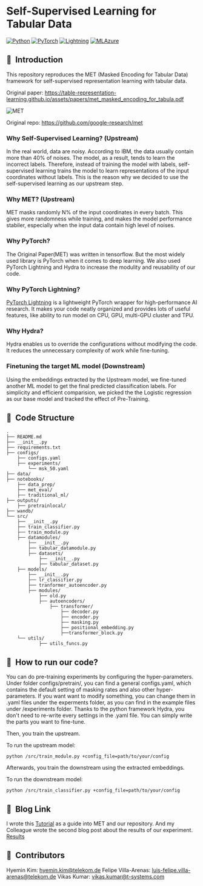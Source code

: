 # Self-Supervised Learning for Tabular Data

<a href="https://pytorch.org/get-started/locally/"><img alt="Python" src="https://img.shields.io/badge/-Python 3.7--3.9-blue?style=for-the-badge&logo=python&logoColor=white"></a>
<a href="https://pytorch.org/get-started/locally/"><img alt="PyTorch" src="https://img.shields.io/badge/-PyTorch 2.3.1+-ee4c2c?style=for-the-badge&logo=pytorch&logoColor=white"></a>
<a href="https://pytorchlightning.ai/"><img alt="Lightning" src="https://img.shields.io/badge/-Lightning 2.3.3+-792ee5?style=for-the-badge&logo=pytorchlightning&logoColor=white"></a>
<a href="https://ml.azure.com/"><img alt="MLAzure" src="https://img.shields.io/badge/azure-%230072C6.svg?style=for-the-badge&logo=microsoftazure&logoColor=white"></a>

## 📌&nbsp;&nbsp;Introduction
This repository reproduces the MET (Masked Encoding for Tabular Data) framework for self-supervised representation learning with tabular data.

Original paper: https://table-representation-learning.github.io/assets/papers/met_masked_encoding_for_tabula.pdf

![MET](https://github.com/user-attachments/assets/503624cd-71af-41b5-941c-249f19ef1eed)



Original repo: https://github.com/google-research/met

### Why Self-Supervised Learning? (Upstream)
In the real world, data are noisy. According to IBM, the data usually contain more than 40% of noises. The model, as a result, tends to learn the incorrect labels. Therefore, instead of training the model with labels, self-supervised learning trains the model to learn representations of the input coordinates without labels. This is the reason why we decided to use the self-supervised learning as our upstream step.

### Why MET? (Upstream)
MET masks randomly N% of the input coordinates in every batch. This gives more randomness while training, and makes the model performance stabiler, especially when the input data contain high level of noises.

### Why PyTorch?
The Original Paper(MET) was written in tensorflow. But the most widely used library is PyTorch when it comes to deep learning. We also used PyTorch Lightning and Hydra to increase the modulity and reusability of our code.

### Why PyTorch Lightning?
[PyTorch Lightning](https://github.com/PyTorchLightning/pytorch-lightning) is a lightweight PyTorch wrapper for high-performance AI research.
It makes your code neatly organized and provides lots of useful features, like ability to run model on CPU, GPU, multi-GPU cluster and TPU.

### Why Hydra?
Hydra enables us to override the configurations without modifying the code. It reduces the unnecessary complexity of work while fine-tuning. 

### Finetuning the target ML model (Downstream)
Using the embeddings extracted by the Upstream model, we fine-tuned another ML model to get the final predicted classification labels. For simplicity and efficient comparision, we picked the the Logistic regression as our base model and tracked the effect of Pre-Training.


## 📌&nbsp;&nbsp;Code Structure

```
.
├── README.md
├── __init__.py
├── requirements.txt
├── configs/
    ├── configs.yaml
    ├── experiments/
        └── msk_50.yaml
├── data/
├── notebooks/
    ├── data_prep/
    ├── met_eval/
    ├── traditional_ml/
├── outputs/
    ├── pretrainlocal/
├── wandb/
└── src/
    ├── __init__.py
    ├── train_classifier.py
    ├── train_module.py
    ├── datamodules/
        ├── __init__.py
        ├── tabular_datamodule.py
        ├── datasets/
            ├── __init__.py
            ├── tabular_dataset.py
    ├── models/
        ├── __init__.py
        ├── lr_classifier.py
        ├── tranformer_autoencoder.py
        ├── modules/
            ├── old.py
            ├── autoencoders/
                ├── transformer/
                    ├── decoder.py
                    ├── encoder.py
                    ├── masking.py
                    ├── positional_embedding.py
                    ├──transformer_block.py
    └── utils/
            ├── utils_funcs.py
```

## 📌&nbsp;&nbsp;How to run our code?
You can do pre-training experiments by configuring the hyper-parameters. Under folder configs/pretrain/, you can find a general configs.yaml, which contains the default setting of masking rates and also other hyper-parameters. If you want want to modify something, you can change them in .yaml files under the experments folder, as you can find in the example files under /experiments folder. Thanks to the python framework Hydra, you don't need to re-write every settings in the .yaml file. You can simply write the parts you want to fine-tune.

Then, you train the upstream.

To run the upstream model:
```
python /src/train_module.py +config_file=path/to/your/config  
```

Afterwards, you train the downstream using the extracted embeddings. 

To run the downstream model:
```
python /src/train_classifier.py +config_file=path/to/your/config
```

## 📌&nbsp;&nbsp;Blog Link

I wrote this  [Tutorial](https://medium.com/@khyemin/self-supervised-learning-for-tabular-data-3148cd32fcf8) as a guide into MET and our repository. And my Colleague wrote the second blog post about the results of our experiment. [Results](https://medium.com/@chaturvedivikas059/mastering-noisy-data-a-deep-dive-into-self-supervised-learning-with-transformers-for-tabular-data-fad582590d4c)

## 📌&nbsp;&nbsp;Contributors
Hyemin Kim: hyemin.kim@telekom.de
Felipe Villa-Arenas: luis-felipe.villa-arenas@telekom.de
Vikas Kumar: vikas.kumar@t-systems.com
